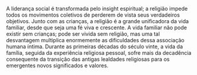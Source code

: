 ﻿A liderança social é transformada pelo insight espiritual; a religião impede todos os movimentos coletivos de perderem de vista seus verdadeiros objetivos. Junto com as crianças, a religião é a grande unificadora da vida familiar, desde que seja uma fé viva e crescente. A vida familiar não pode existir sem crianças; pode ser vivida sem religião, mas uma tal desvantagem multiplica enormemente as dificuldades dessa associação humana íntima. Durante as primeiras décadas do século vinte,  a vida da família, seguida da experiência religiosa pessoal, sofre mais da decadência consequente da transição das antigas lealdades religiosas para os emergentes novos significados e valores.